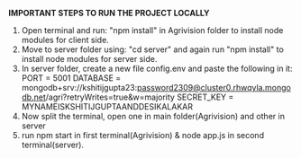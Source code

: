 **IMPORTANT STEPS TO RUN THE PROJECT LOCALLY**
1. Open terminal and run: "npm install" in Agrivision folder to install node modules for client side.
2. Move to server folder using: "cd server" and again run "npm install" to install node modules for server side.
3. In server folder, create a new file config.env and paste the following in it:      
   PORT = 5001
   DATABASE = mongodb+srv://kshitijgupta23:password2309@cluster0.rhwqyla.mongodb.net/agri?retryWrites=true&w=majority
   SECRET_KEY =  MYNAMEISKSHITIJGUPTAANDDESIKALAKAR
4. Now split the terminal, open one in main folder(Agrivision) and other in server
5. run npm start in first terminal(Agrivision) & node app.js in second terminal(server).

